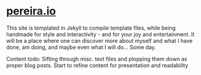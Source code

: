 [pereira.io][jp]
======
This site is templated in Jekyll to compile template files, while being handmade for style and interactivity - and for your joy and entertainment.
It will be a place where one can discover more about myself and what I have done, am doing, and maybe even what I will do... Some day.

Content todo:
Sifting through misc. text files and plopping them down as proper blog posts.
Start to refine content for presentation and readability

[jp]: http://pereira.io/
